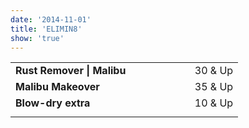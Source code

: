```yaml
---
date: '2014-11-01'
title: 'ELIMIN8'
show: 'true'
---
```

<table>
  <tr><td><strong>Rust Remover | Malibu</strong></td><td><span>30 & Up</span></td></tr>
  <tr><td><strong>Malibu Makeover</strong></td><td><span>35 & Up</span></td></tr>
  <tr><td><strong>Blow-dry extra</strong></td><td><span>10 & Up</span></td></tr>
  <tr style="visibility:hidden; line-height:0.1;">
    <td><strong>Lorem ipsum dolor sit amet metus.</strong></td>
    <td><em>NARN</em></td>
  </tr>
</table>


